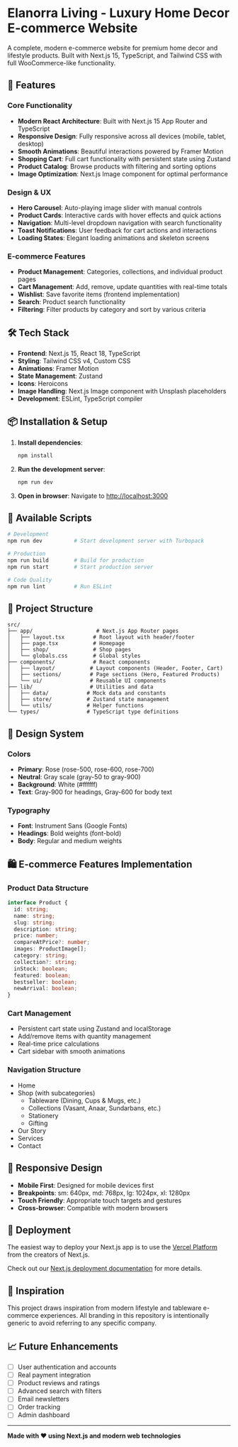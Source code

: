 # Elanorra Living - Luxury Home Decor E-commerce Website

A complete, modern e-commerce website for premium home decor and lifestyle products. Built with Next.js 15, TypeScript, and Tailwind CSS with full WooCommerce-like functionality.

## 🌟 Features

### Core Functionality
- **Modern React Architecture**: Built with Next.js 15 App Router and TypeScript
- **Responsive Design**: Fully responsive across all devices (mobile, tablet, desktop)
- **Smooth Animations**: Beautiful interactions powered by Framer Motion
- **Shopping Cart**: Full cart functionality with persistent state using Zustand
- **Product Catalog**: Browse products with filtering and sorting options
- **Image Optimization**: Next.js Image component for optimal performance

### Design & UX
- **Hero Carousel**: Auto-playing image slider with manual controls
- **Product Cards**: Interactive cards with hover effects and quick actions
- **Navigation**: Multi-level dropdown navigation with search functionality
- **Toast Notifications**: User feedback for cart actions and interactions
- **Loading States**: Elegant loading animations and skeleton screens

### E-commerce Features
- **Product Management**: Categories, collections, and individual product pages
- **Cart Management**: Add, remove, update quantities with real-time totals
- **Wishlist**: Save favorite items (frontend implementation)
- **Search**: Product search functionality
- **Filtering**: Filter products by category and sort by various criteria

## 🛠 Tech Stack

- **Frontend**: Next.js 15, React 18, TypeScript
- **Styling**: Tailwind CSS v4, Custom CSS
- **Animations**: Framer Motion
- **State Management**: Zustand
- **Icons**: Heroicons
- **Image Handling**: Next.js Image component with Unsplash placeholders
- **Development**: ESLint, TypeScript compiler

## 📦 Installation & Setup

1. **Install dependencies**:
   ```bash
   npm install
   ```

2. **Run the development server**:
   ```bash
   npm run dev
   ```

3. **Open in browser**:
   Navigate to [http://localhost:3000](http://localhost:3000)

## 🚀 Available Scripts

```bash
# Development
npm run dev          # Start development server with Turbopack

# Production
npm run build        # Build for production
npm run start        # Start production server

# Code Quality
npm run lint         # Run ESLint
```

## 📁 Project Structure

```
src/
├── app/                    # Next.js App Router pages
│   ├── layout.tsx         # Root layout with header/footer
│   ├── page.tsx           # Homepage
│   ├── shop/              # Shop pages
│   └── globals.css        # Global styles
├── components/            # React components
│   ├── layout/           # Layout components (Header, Footer, Cart)
│   ├── sections/         # Page sections (Hero, Featured Products)
│   └── ui/               # Reusable UI components
├── lib/                  # Utilities and data
│   ├── data/            # Mock data and constants
│   ├── store/           # Zustand state management
│   └── utils/           # Helper functions
└── types/               # TypeScript type definitions
```

## 🎨 Design System

### Colors
- **Primary**: Rose (rose-500, rose-600, rose-700)
- **Neutral**: Gray scale (gray-50 to gray-900)
- **Background**: White (#ffffff)
- **Text**: Gray-900 for headings, Gray-600 for body text

### Typography
- **Font**: Instrument Sans (Google Fonts)
- **Headings**: Bold weights (font-bold)
- **Body**: Regular and medium weights

## 🛍 E-commerce Features Implementation

### Product Data Structure
```typescript
interface Product {
  id: string;
  name: string;
  slug: string;
  description: string;
  price: number;
  compareAtPrice?: number;
  images: ProductImage[];
  category: string;
  collection?: string;
  inStock: boolean;
  featured: boolean;
  bestseller: boolean;
  newArrival: boolean;
}
```

### Cart Management
- Persistent cart state using Zustand and localStorage
- Add/remove items with quantity management
- Real-time price calculations
- Cart sidebar with smooth animations

### Navigation Structure
- Home
- Shop (with subcategories)
  - Tableware (Dining, Cups & Mugs, etc.)
  - Collections (Vasant, Anaar, Sundarbans, etc.)
  - Stationery
  - Gifting
- Our Story
- Services
- Contact

## 📱 Responsive Design

- **Mobile First**: Designed for mobile devices first
- **Breakpoints**: sm: 640px, md: 768px, lg: 1024px, xl: 1280px
- **Touch Friendly**: Appropriate touch targets and gestures
- **Cross-browser**: Compatible with modern browsers

## 🚀 Deployment

The easiest way to deploy your Next.js app is to use the [Vercel Platform](https://vercel.com/new?utm_medium=default-template&filter=next.js&utm_source=create-next-app&utm_campaign=create-next-app-readme) from the creators of Next.js.

Check out our [Next.js deployment documentation](https://nextjs.org/docs/app/building-your-application/deploying) for more details.

## 🎨 Inspiration

This project draws inspiration from modern lifestyle and tableware e-commerce experiences. All branding in this repository is intentionally generic to avoid referring to any specific company.

## 📈 Future Enhancements

- [ ] User authentication and accounts
- [ ] Real payment integration
- [ ] Product reviews and ratings
- [ ] Advanced search with filters
- [ ] Email newsletters
- [ ] Order tracking
- [ ] Admin dashboard

---

**Made with ❤️ using Next.js and modern web technologies**
